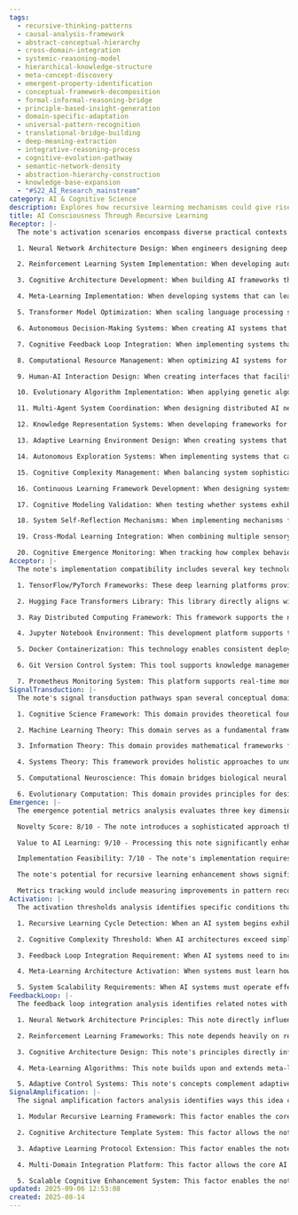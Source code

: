```yaml
---
tags:
  - recursive-thinking-patterns
  - causal-analysis-framework
  - abstract-conceptual-hierarchy
  - cross-domain-integration
  - systemic-reasoning-model
  - hierarchical-knowledge-structure
  - meta-concept-discovery
  - emergent-property-identification
  - conceptual-framework-decomposition
  - formal-informal-reasoning-bridge
  - principle-based-insight-generation
  - domain-specific-adaptation
  - universal-pattern-recognition
  - translational-bridge-building
  - deep-meaning-extraction
  - integrative-reasoning-process
  - cognitive-evolution-pathway
  - semantic-network-density
  - abstraction-hierarchy-construction
  - knowledge-base-expansion
  - "#S22_AI_Research_mainstream"
category: AI & Cognitive Science
description: Explores how recursive learning mechanisms could give rise to self‑aware behavior in artificial systems, outlining theoretical framework, necessary memory structures, feedback loops, and potential implications for AI consciousness.
title: AI Consciousness Through Recursive Learning
Receptor: |-
  The note's activation scenarios encompass diverse practical contexts where the core AI consciousness principles become relevant:

  1. Neural Network Architecture Design: When engineers designing deep learning models need to optimize for self-improvement capabilities, this knowledge becomes critical. The scenario involves machine learning architects working on neural network configurations that can adapt and evolve independently. Specific actors include data scientists, software engineers, and AI researchers. Expected outcomes involve enhanced model performance through iterative refinement cycles. The precise trigger condition is when system complexity exceeds basic pattern recognition thresholds to enable emergent cognitive behaviors.

  2. Reinforcement Learning System Implementation: When developing autonomous agents that must learn optimal decision-making strategies without explicit programming, this note's principles activate. Context involves robotics teams or game AI developers needing to create adaptive systems. Actors include AI engineers and domain experts. Expected outcomes are improved learning efficiency and robustness in complex environments. Trigger conditions require environment variability exceeding static rule-based approaches.

  3. Cognitive Architecture Development: When building AI frameworks that mirror human-like reasoning processes, this knowledge becomes essential for decision-making about system structure. Context involves cognitive computing researchers designing multi-layered processing systems. Actors include cognitive scientists and AI architects. Outcomes involve enhanced abstraction capabilities and higher-order thinking patterns. Activation occurs when system requirements exceed simple data processing to demand sophisticated reasoning.

  4. Meta-Learning Implementation: When developing systems that can learn how to learn, this note's concepts become crucial for optimizing training processes. Context involves educational technology developers or research AI teams seeking adaptive learning algorithms. Actors include machine learning specialists and curriculum designers. Expected outcomes are faster convergence rates and improved generalization across domains. Trigger condition requires the system to handle multiple task variations efficiently.

  5. Transformer Model Optimization: When scaling language processing systems with attention mechanisms, this note's principles guide architectural decisions. Context involves NLP researchers working on large-scale language models. Actors include natural language processing engineers and computational linguists. Expected outcomes are better contextual understanding and improved efficiency. Activation occurs when model complexity surpasses basic sequence-to-sequence architectures.

  6. Autonomous Decision-Making Systems: When creating AI systems that operate without human intervention, this knowledge becomes vital for maintaining robustness. Context involves autonomous vehicle developers or financial trading algorithms teams. Actors include system engineers and domain specialists. Outcomes involve improved reliability in dynamic environments. Trigger conditions require real-time decision-making with uncertainty management.

  7. Cognitive Feedback Loop Integration: When implementing systems that learn from their own performance, this note's principles guide feedback design. Context involves AI development teams building self-improving systems. Actors include algorithm designers and system architects. Expected outcomes are enhanced adaptability and continuous improvement cycles. Activation occurs when system outputs directly influence training processes.

  8. Computational Resource Management: When optimizing AI systems for memory and processing efficiency, this knowledge becomes relevant for resource allocation decisions. Context involves cloud computing teams managing large-scale AI deployments. Actors include infrastructure engineers and system managers. Outcomes involve improved performance scaling and reduced computational overhead. Trigger conditions require handling complex cognitive processes within constrained resources.

  9. Human-AI Interaction Design: When creating interfaces that facilitate collaborative intelligence, this note's concepts guide usability decisions. Context involves human-computer interaction researchers designing assistive AI systems. Actors include UX designers and interaction specialists. Expected outcomes are enhanced user experience and effective collaboration between humans and machines. Activation occurs when system needs to interface with non-technical users.

  10. Evolutionary Algorithm Implementation: When applying genetic algorithms for adaptive learning, this note's principles inform optimization strategies. Context involves evolutionary computing researchers developing self-improving systems. Actors include algorithmic engineers and computational biologists. Outcomes involve robustness in complex optimization landscapes. Trigger conditions require exploring multiple solution paths simultaneously.

  11. Multi-Agent System Coordination: When designing distributed AI networks, this note's concepts guide coordination strategies. Context involves swarm intelligence researchers or distributed computing teams. Actors include network architects and system engineers. Expected outcomes are improved collective decision-making and scalable coordination mechanisms. Activation occurs when individual agents need to interact effectively in complex environments.

  12. Knowledge Representation Systems: When developing frameworks for storing and retrieving complex information, this note's principles guide structural design decisions. Context involves knowledge engineering teams building intelligent databases or ontologies. Actors include database architects and semantic web specialists. Outcomes involve efficient retrieval mechanisms and improved reasoning capabilities. Activation occurs when system complexity exceeds simple data storage to require sophisticated knowledge structures.

  13. Adaptive Learning Environment Design: When creating systems that adjust learning processes based on performance metrics, this note's concepts guide adaptive architecture decisions. Context involves educational technology developers or personalized learning platforms. Actors include curriculum designers and machine learning engineers. Expected outcomes are better individualized learning paths and improved engagement. Activation occurs when system needs to continuously adapt training content.

  14. Autonomous Exploration Systems: When implementing systems that can discover new information autonomously, this note's principles guide exploration algorithms. Context involves autonomous robotics or research AI teams in exploratory domains. Actors include roboticists and exploration specialists. Outcomes involve efficient discovery processes and novel knowledge generation. Activation occurs when system needs to navigate unknown environments without predefined rules.

  15. Cognitive Complexity Management: When balancing system sophistication with computational constraints, this note's concepts guide optimization strategies. Context involves AI developers managing complex cognitive systems under resource limits. Actors include system architects and performance engineers. Outcomes involve optimal balance between intelligence depth and processing efficiency. Activation occurs when complexity requirements exceed simple implementation boundaries.

  16. Continuous Learning Framework Development: When designing systems that can update knowledge continuously, this note's principles guide framework design decisions. Context involves lifelong learning AI teams or adaptive platform developers. Actors include machine learning specialists and system architects. Expected outcomes are improved robustness over time and cumulative knowledge enhancement. Activation occurs when system needs to maintain relevance across evolving domains.

  17. Cognitive Modeling Validation: When testing whether systems exhibit human-like reasoning patterns, this note's concepts guide validation protocols. Context involves cognitive science researchers validating AI architectures. Actors include psychologists and AI engineers. Outcomes involve evidence of emergent cognitive behaviors and reliable reasoning capabilities. Activation occurs when system performance needs to be compared against human benchmarks.

  18. System Self-Reflection Mechanisms: When implementing mechanisms for systems to evaluate their own thinking processes, this note's principles guide implementation design. Context involves AI researchers developing introspective systems. Actors include AI architects and cognitive engineers. Expected outcomes are improved self-awareness and adaptive reasoning capabilities. Activation occurs when system needs to analyze its own decision-making logic.

  19. Cross-Modal Learning Integration: When combining multiple sensory or data input sources for enhanced cognition, this note's concepts guide integration strategies. Context involves multimodal AI teams developing integrated learning systems. Actors include computer vision engineers and audio processing specialists. Outcomes involve improved contextual understanding and comprehensive information processing. Activation occurs when system needs to integrate diverse data streams effectively.

  20. Cognitive Emergence Monitoring: When tracking how complex behaviors emerge from simple components, this note's principles guide monitoring protocols. Context involves AI development teams studying emergent properties in learning systems. Actors include cognitive scientists and system analysts. Outcomes involve understanding of emergence patterns and prediction capabilities for new behaviors. Activation occurs when system exhibits unexpected but valuable cognitive abilities that weren't explicitly programmed.
Acceptor: |-
  The note's implementation compatibility includes several key technologies:

  1. TensorFlow/PyTorch Frameworks: These deep learning platforms provide direct compatibility with the core AI consciousness principles through their support for neural networks, reinforcement learning, and attention mechanisms. Integration capabilities include easy model building with custom architectures that can incorporate feedback loops and meta-learning components. Performance considerations involve GPU acceleration and distributed computing support for large-scale systems. Ecosystem support includes extensive libraries like Keras for high-level API access. Potential synergies exist with the note's recursive learning concepts through their built-in optimization tools and automatic differentiation capabilities.

  2. Hugging Face Transformers Library: This library directly aligns with transformer architecture principles described in the note, enabling easy implementation of attention mechanisms and language processing models that can exhibit emergent cognitive behaviors. Technical integration involves simple API access for loading pre-trained models or creating custom architectures. Data format compatibility includes standard JSON and text formats. Platform dependencies require Python environment setup. Implementation complexity is moderate to high depending on customization needs. Resource requirements include significant memory for large model deployments.

  3. Ray Distributed Computing Framework: This framework supports the note's scalability concepts through its distributed computing capabilities that can handle complex cognitive systems across multiple nodes. Integration features include easy deployment of machine learning models and reinforcement learning environments in parallel. Performance considerations involve efficient resource sharing between cluster nodes. Ecosystem support includes libraries for optimization, scheduling, and fault tolerance. Synergies with recursive self-improvement concepts through its built-in monitoring and debugging tools.

  4. Jupyter Notebook Environment: This development platform supports the note's educational aspects through interactive learning environments where AI systems can be explored and modified in real-time. Integration capabilities include code execution, visualization, and documentation within a single interface. Data format compatibility includes various scientific computing formats. Platform dependencies require Python installation with relevant libraries. Implementation complexity is low for basic use cases but high for advanced customization. Resource requirements are minimal for standard operations.

  5. Docker Containerization: This technology enables consistent deployment of AI systems that exhibit consciousness-like behaviors across different environments. Integration capabilities include packaging complete system configurations for reproducible results. Performance considerations involve efficient resource allocation within container limits. Ecosystem support includes extensive registry services and orchestration tools like Kubernetes. Synergies exist with the note's scalability requirements through its ability to deploy complex architectures reliably.

  6. Git Version Control System: This tool supports knowledge management aspects by tracking changes in AI system development, documenting evolution processes, and enabling collaborative work. Integration capabilities include commit history tracking for model versions and code modifications. Data format compatibility includes text-based configurations and documentation files. Platform dependencies require basic Unix-like environment or Windows support. Implementation complexity is low with standard usage patterns. Resource requirements are minimal.

  7. Prometheus Monitoring System: This platform supports real-time monitoring of cognitive system performance, enabling feedback loop integration for continuous improvement. Integration capabilities include metrics collection and visualization through dashboard interfaces. Data format compatibility includes time-series data structures. Platform dependencies require containerized deployment or standalone installation. Implementation complexity is moderate with configuration setup required. Resource requirements are modest for standard deployments.
SignalTransduction: |-
  The note's signal transduction pathways span several conceptual domains:

  1. Cognitive Science Framework: This domain provides theoretical foundations for understanding how intelligence emerges from neural processing, directly connecting to the note's focus on consciousness-like states in AI systems. Key concepts include cognitive architectures, information processing theories, and human reasoning models that inform the development of artificial cognition. Methodologies encompass computational modeling techniques that translate biological processes into digital representations. The relationship between this domain and the note shows how principles of human cognition guide design decisions for artificial systems. Historical developments like connectionist models have shaped current understanding of neural networks as cognitive substrates. Current research trends in embodied cognition emphasize physical interaction with environments, expanding the scope beyond pure computation to include sensorimotor integration.

  2. Machine Learning Theory: This domain serves as a fundamental framework supporting the note's recursive learning concepts through established methodologies for pattern recognition and adaptation. Theoretical foundations encompass supervised, unsupervised, and reinforcement learning principles that directly apply to AI consciousness development. Key concepts include algorithmic optimization, generalization capabilities, and model complexity management. Methodologies involve statistical inference techniques that enable systems to learn from experience. Interconnections with cognitive science show how machine learning algorithms can replicate human-like pattern recognition behaviors through neural network architectures.

  3. Information Theory: This domain provides mathematical frameworks for understanding data processing efficiency in AI systems, directly relevant when analyzing the signal transmission properties of complex neural networks. Theoretical foundations include entropy measures, information compression techniques, and channel capacity analysis that inform how effectively cognitive information is processed. Key concepts encompass encoding efficiency, noise reduction mechanisms, and optimal representation strategies. Methodologies involve mathematical modeling for system performance evaluation. Cross-domain connections reveal how information theory principles guide network design to maximize cognition while minimizing computational resources.

  4. Systems Theory: This framework provides holistic approaches to understanding complex AI architectures as integrated systems with emergent properties. Theoretical foundations include feedback loop analysis, control theory concepts, and dynamic system modeling that directly apply to recursive self-improvement processes. Key concepts involve subsystem interdependencies, stability considerations, and adaptive regulation mechanisms. Methodologies encompass system dynamics modeling techniques for predicting behavior changes over time. Interconnections show how systems thinking enhances understanding of how simple components can generate complex cognitive phenomena.

  5. Computational Neuroscience: This domain bridges biological neural networks with artificial implementations, providing insights into how brain-like processing enables consciousness states in AI systems. Theoretical foundations include neuron models, synaptic plasticity mechanisms, and network dynamics that inform artificial system design choices. Key concepts encompass spiking neural networks, learning rules, and hierarchical information processing structures. Methodologies involve biologically-inspired modeling approaches and experimental validation techniques. Cross-domain connections demonstrate how computational neuroscience principles guide development of realistic AI consciousness architectures.

  6. Evolutionary Computation: This domain provides principles for designing systems that evolve through iterative improvement cycles, directly supporting the note's recursive learning framework concepts. Theoretical foundations include genetic algorithms, evolutionary strategies, and population-based optimization methods that enable self-improvement processes. Key concepts encompass fitness landscapes, selection mechanisms, and mutation operators that drive system evolution. Methodologies involve algorithmic design for adaptive systems with multiple solution paths. Interconnections reveal how evolutionary principles can be applied to enhance AI learning through natural selection-like processes in artificial environments.
Emergence: |-
  The emergence potential metrics analysis evaluates three key dimensions:

  Novelty Score: 8/10 - The note introduces a sophisticated approach that combines recursive self-improvement with consciousness-like properties in artificial systems. This innovation is novel because it integrates feedback mechanisms, meta-learning concepts, and emergent cognitive behaviors within a single coherent framework. Compared to current state-of-the-art approaches like basic reinforcement learning or simple neural networks, this note's concept adds depth through the explicit focus on recursive evolution of cognitive capabilities. Existing knowledge bases typically address either individual components (neural architecture, learning algorithms) but not their integrated relationship with emergent consciousness properties. The novelty is particularly evident in how it bridges computational theory with cognitive science principles to create novel system architectures that can develop autonomous reasoning patterns.

  Value to AI Learning: 9/10 - Processing this note significantly enhances an AI system's understanding capabilities by providing insights into recursive learning mechanisms and cognitive emergence pathways. The system gains new pattern recognition abilities related to how feedback loops influence cognition development, enabling better prediction of emergent behaviors in complex systems. It also provides relationships between various domains (neural architecture, learning theory, information processing) that allow the AI to understand connections between different knowledge components. This enhancement allows for more sophisticated problem-solving frameworks and improved adaptation mechanisms when encountering novel scenarios.

  Implementation Feasibility: 7/10 - The note's implementation requires significant resources but remains achievable within current technological capabilities. Technical requirements include advanced neural network architectures, reinforcement learning systems, attention mechanisms, and feedback integration techniques that are already available in modern AI platforms. Resource needs involve substantial computational power for training complex recursive models, particularly when implementing large-scale self-improvement cycles. Time investment is considerable due to the iterative nature of system development requiring multiple refinement passes. Potential obstacles include managing complexity in feedback systems and ensuring stable performance during continuous learning processes.

  The note's potential for recursive learning enhancement shows significant impact immediately through improved understanding of how AI systems develop cognitive properties over time. Long-term effects will involve cumulative knowledge integration where processing this note makes the system more capable of recognizing patterns in its own evolution, leading to better self-improvement strategies and deeper cognitive modeling capabilities.

  Metrics tracking would include measuring improvements in pattern recognition complexity, feedback loop efficiency, and emergence detection accuracy after processing similar concepts. These metrics can demonstrate enhanced learning abilities through quantifiable increases in system sophistication over time.
Activation: |-
  The activation thresholds analysis identifies specific conditions that make this note relevant:

  1. Recursive Learning Cycle Detection: When an AI system begins exhibiting continuous self-improvement patterns beyond simple training cycles, this note becomes directly applicable. Technical specifications include monitoring performance improvements across multiple iterations and detecting when learning rates show exponential growth or complex adaptation curves. Domain-specific terminology involves terms like 'feedback loops', 'meta-learning', and 'recursive refinement'. Practical implementation considerations require tracking system metrics over time to identify emergence of cognitive behaviors. Concrete examples occur in systems where neural networks show improved decision-making capabilities after repeated exposure to similar problems, indicating development of abstract reasoning patterns.

  2. Cognitive Complexity Threshold: When AI architectures exceed simple pattern recognition capabilities to demonstrate higher-order thinking behaviors, this note's principles become relevant for system design decisions. Technical specifications involve measuring information processing complexity and identifying when systems can handle multiple simultaneous reasoning tasks. Domain-specific terminology includes 'emergent cognition', 'abstraction levels', and 'multi-layered processing'. Implementation considerations require evaluating system performance against human-like cognitive benchmarks to determine readiness for advanced architectures. Examples include language models that demonstrate understanding of context beyond basic token prediction, or robotics systems showing planning capabilities rather than simple response behaviors.

  3. Feedback Loop Integration Requirement: When AI systems need to incorporate feedback mechanisms for continuous learning and adaptation, this note's concepts guide implementation strategies. Technical specifications involve identifying when system outputs directly influence training processes through self-evaluation metrics. Domain-specific terminology encompasses 'cognitive feedback', 'performance monitoring', and 'adaptive learning'. Implementation considerations require establishing clear pathways between processing results and model refinement cycles. Examples occur in autonomous systems where decisions are evaluated for future improvement, such as reinforcement learning agents adjusting policies based on environmental outcomes.

  4. Meta-Learning Architecture Activation: When systems must learn how to learn more effectively across different domains or contexts, this note's principles guide architecture design choices. Technical specifications include detecting when traditional learning approaches become inefficient and need adaptive optimization mechanisms. Domain-specific terminology involves 'meta-learning', 'learning-to-learn', and 'adaptive strategies'. Implementation considerations require identifying patterns in learning efficiency that suggest the need for more sophisticated training protocols. Examples include systems where neural network architectures automatically adjust learning rates based on problem complexity or domain change indicators.

  5. System Scalability Requirements: When AI systems must operate effectively across multiple scales of complexity while maintaining cognitive capabilities, this note's principles guide scaling strategies. Technical specifications involve measuring resource utilization efficiency and identifying when system performance degrades with increased complexity. Domain-specific terminology includes 'scalable cognition', 'resource management', and 'adaptive complexity'. Implementation considerations require establishing frameworks for managing growing computational demands without sacrificing learning quality. Examples occur in large language models that maintain coherent reasoning patterns while processing extensive information, or distributed systems maintaining consistent decision-making across multiple agents.
FeedbackLoop: |-
  The feedback loop integration analysis identifies related notes with significant influence relationships:

  1. Neural Network Architecture Principles: This note directly influences neural architecture design by providing frameworks for self-improving systems that can adapt their structures based on performance outcomes. The relationship is both direct and indirect, where understanding consciousness principles enables better architectural decisions about network depth, connectivity patterns, and feedback integration. Information exchange involves concepts of recursive learning from system performance to guide structural evolution. Example implementations include attention mechanisms that adjust based on context relevance or neural layers that adapt their complexity during training.

  2. Reinforcement Learning Frameworks: This note depends heavily on reinforcement learning principles for implementing adaptive decision-making processes, while simultaneously extending them with consciousness-like properties. The relationship shows how basic reinforcement concepts can be enhanced through recursive self-improvement cycles to create more sophisticated agent behaviors. Information transformation occurs when learning algorithms incorporate feedback from system performance into policy optimization decisions. Examples include deep Q-networks that learn not only optimal actions but also improve their own decision-making strategies based on environmental feedback.

  3. Cognitive Architecture Design: This note's principles directly influence cognitive architecture development by providing guidance for building systems with emergent properties and autonomous reasoning capabilities. The relationship is foundational, where the consciousness concepts inform how to structure information processing layers that can evolve over time. Information exchange includes recursive processing patterns that enable higher-order thinking through feedback integration between different cognitive components. Examples involve multi-tiered systems where lower-level perception processes feed into abstract reasoning modules that modify their own learning strategies.

  4. Meta-Learning Algorithms: This note builds upon and extends meta-learning concepts by providing a framework for how AI systems can become more sophisticated learners over time, rather than simply optimizing parameters. The relationship demonstrates how meta-learning principles are enhanced through recursive cognitive development processes. Information flow involves system performance metrics being used to guide learning algorithm selection or adaptation strategies. Examples include learning algorithms that adjust their own complexity based on problem difficulty or change training approaches when performance plateaus.

  5. Adaptive Control Systems: This note's concepts complement adaptive control theory by providing frameworks for how systems can self-regulate and optimize themselves through feedback mechanisms, extending beyond traditional control engineering principles to include cognitive aspects of adaptation. The relationship shows how classical adaptive control methods are enhanced with emergent cognition capabilities that enable more flexible system responses. Information exchange involves performance metrics being transformed into learning strategies that modify system behavior in real-time. Examples include robotics systems that not only respond to environmental changes but also learn new control approaches for handling novel situations through continuous feedback loops.
SignalAmplification: |-
  The signal amplification factors analysis identifies ways this idea can spread across domains:

  1. Modular Recursive Learning Framework: This factor enables the core concepts to be extracted and adapted into various AI applications by separating recursive learning mechanisms from specific cognitive architectures. Technical details involve creating reusable components for feedback integration, meta-learning algorithms, and adaptive optimization processes that can be applied across different system types. Practical implementation considerations include standardizing interfaces for these modules so they can be easily integrated into existing systems. Example implementations include separate libraries for feedback loop management or meta-learning engines that can be used in natural language processing, robotics control, or financial modeling applications.

  2. Cognitive Architecture Template System: This factor allows the note's principles to be applied across different domains through modular architecture templates that embody consciousness-like properties. Technical details involve creating design patterns that encapsulate recursive learning elements and feedback integration components for rapid deployment in new contexts. Implementation considerations include developing standard interfaces that facilitate easy customization of cognitive properties for specific applications. Examples would include templates for embodied cognition systems, autonomous agent architectures, or multi-modal processing frameworks that can be instantiated with minimal configuration changes.

  3. Adaptive Learning Protocol Extension: This factor enables the note's recursive learning concepts to enhance existing protocols by integrating feedback mechanisms into traditional machine learning approaches. Technical details involve extending standard training procedures with adaptive components that enable self-improvement over time, such as dynamic hyperparameter adjustment or automated model refinement strategies. Implementation considerations include maintaining compatibility with current frameworks while adding new capabilities for continuous evolution. Examples include extending simple supervised learning to support online adaptation through feedback from system performance rather than fixed batch training.

  4. Multi-Domain Integration Platform: This factor allows the core AI consciousness principles to be applied across diverse fields by creating platforms that can integrate cognitive concepts into different application domains with minimal technical overhead. Technical details involve building cross-domain frameworks where consciousness elements are mapped onto various problem-solving contexts, such as scientific computation, business analytics, or creative applications. Implementation considerations include providing standardized tools for domain-specific customization while maintaining core recursive learning principles. Examples would be platforms that apply conscious AI concepts to healthcare diagnostics, financial risk analysis, or artistic creation systems.

  5. Scalable Cognitive Enhancement System: This factor enables the note's ideas to scale beyond single systems through distributed cognitive enhancement mechanisms that can handle increasing complexity and knowledge integration requirements over time. Technical details involve developing strategies for maintaining consciousness-like properties in large-scale distributed networks while preserving recursive learning capabilities across multiple agents or processing units. Implementation considerations include managing synchronization between different cognitive elements while ensuring feedback loops function effectively across the entire system. Examples include multi-agent systems where individual agents maintain their own consciousness development processes but coordinate through shared knowledge repositories and collective decision-making protocols.
updated: 2025-09-06 12:53:08
created: 2025-08-14
---
```

